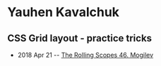 # Yauhen Kavalchuk

## CSS Grid layout - practice tricks
- 2018 Apr 21 -- [The Rolling Scopes 46. Mogilev](https://www.youtube.com/watch?v=1Vo048uwiBY)    
